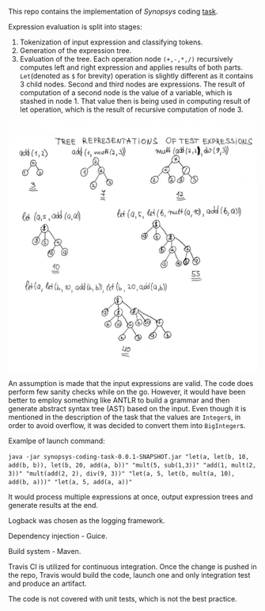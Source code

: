 This repo contains the implementation of <i>Synopsys</i> coding [task](https://github.com/imochurad/SynopsysCodingTask/blob/master/docs/java_homework.%20hassib.docx). 

Expression evaluation is split into stages:

1. Tokenization of input expression and classifying tokens.
2. Generation of the expression tree.
3. Evaluation of the tree. Each operation node `(+,-,*,/)` recursively computes left and right expression and applies results of both parts. `Let`(denoted as `$` for brevity) operation is slightly different as it contains 3 child nodes. Second and third nodes are expressions. The result of computation of a second node is the value of a variable, which is stashed in node 1. That value then is being used in computing result of let operation, which is the result of recursive computation of node 3.

![Tree Representations](/docs/diagrams/tree_representations.jpeg)

An assumption is made that the input expressions are valid. The code does perform few sanity checks while on the go. However, it would have been better to employ something like ANTLR to build a grammar and then generate abstract syntax tree (AST) based on the input. Even though it is mentioned in the description of the task that the values are `Integer`s, in order to avoid overflow, it was decided to convert them into `BigInteger`s.

Examlpe of launch command:

```java -jar synopsys-coding-task-0.0.1-SNAPSHOT.jar "let(a, let(b, 10, add(b, b)), let(b, 20, add(a, b))" "mult(5, sub(1,3))" "add(1, mult(2, 3))" "mult(add(2, 2), div(9, 3))" "let(a, 5, let(b, mult(a, 10), add(b, a)))" "let(a, 5, add(a, a))"```

It would process multiple expressions at once, output expression trees and generate results at the end.

Logback was chosen as the logging framework. 

Dependency injection - Guice. 

Build system - Maven.

Travis CI is utilized for continuous integration. Once the change is pushed in the repo, Travis would build the code, launch one and only integration test and produce an artifact. 

The code is not covered with unit tests, which is not the best practice.